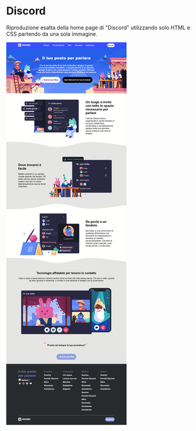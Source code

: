 # Discord

Riproduzione esatta della home page di "Discord" utilizzando solo HTML e CSS
partendo da una sola immagine.

![alt text](discord.png)
